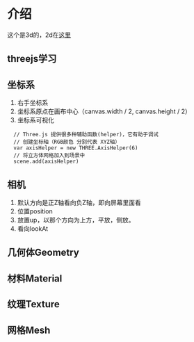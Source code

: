 # 介绍

这个是3d的，2d在[这里](https://github.com/uncoder-/happyNewYear)

## threejs学习

## 坐标系
  1. 右手坐标系
  2. 坐标系原点在画布中心（canvas.width / 2, canvas.height / 2）
  3. 坐标系可视化
  ```
    // Three.js 提供很多种辅助函数(helper)，它有助于调试
    // 创建坐标轴（RGB颜色 分别代表 XYZ轴）
    var axisHelper = new THREE.AxisHelper(6)
    // 将立方体网格加入到场景中
    scene.add(axisHelper)
  ```
## 相机
  1. 默认方向是正Z轴看向负Z轴，即向屏幕里面看
  2. 位置position
  3. 放置up，以那个方向为上方，平放，侧放。
  4. 看向lookAt
## 几何体Geometry

## 材料Material

## 纹理Texture

## 网格Mesh